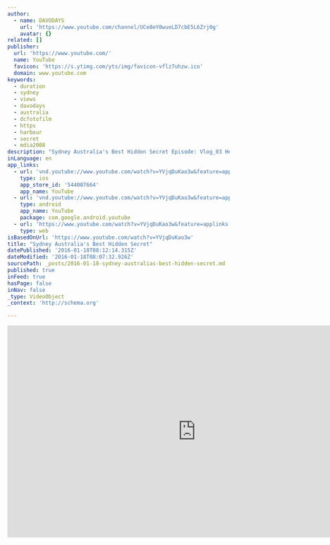 ```yaml
---
author:
  - name: DAVODAYS
    url: 'https://www.youtube.com/channel/UCe8eY0wueLD7cbE5L6Zrj0g'
    avatar: {}
related: []
publisher:
  url: 'https://www.youtube.com/'
  name: YouTube
  favicon: 'https://s.ytimg.com/yts/img/favicon-vflz7uhzw.ico'
  domain: www.youtube.com
keywords:
  - duration
  - sydney
  - views
  - davodays
  - australia
  - dcfotofilm
  - https
  - harbour
  - secret
  - mdia2008
description: "Sydney Australia's Best Hidden Secret Episode: Vlog_03 Hey Guys, Sydney is famous for its harbour, so why not explore it all. Tag along as i explore some of Sydney's Best Hidden Secrets in Sydney Harbour. These are the top places in Sydney to see and discover."
inLanguage: en
app_links:
  - url: 'vnd.youtube://www.youtube.com/watch?v=YVjqDuKao3w&feature=applinks'
    type: ios
    app_store_id: '544007664'
    app_name: YouTube
  - url: 'vnd.youtube://www.youtube.com/watch?v=YVjqDuKao3w&feature=applinks'
    type: android
    app_name: YouTube
    package: com.google.android.youtube
  - url: 'https://www.youtube.com/watch?v=YVjqDuKao3w&feature=applinks'
    type: web
isBasedOnUrl: 'https://www.youtube.com/watch?v=YVjqDuKao3w'
title: "Sydney Australia's Best Hidden Secret"
datePublished: '2016-01-18T08:12:14.315Z'
dateModified: '2016-01-18T08:07:32.926Z'
sourcePath: _posts/2016-01-18-sydney-australias-best-hidden-secret.md
published: true
inFeed: true
hasPage: false
inNav: false
_type: VideoObject
_context: 'http://schema.org'

---
```

<iframe src="https://cdn.embedly.com/widgets/media.html?src=https%3A%2F%2Fwww.youtube.com%2Fembed%2FYVjqDuKao3w%3Ffeature%3Doembed&amp;url=https%3A%2F%2Fwww.youtube.com%2Fwatch%3Fv%3DYVjqDuKao3w&amp;image=https%3A%2F%2Fi.ytimg.com%2Fvi%2FYVjqDuKao3w%2Fhqdefault.jpg&amp;key=b7d04c9b404c499eba89ee7072e1c4f7&amp;type=text%2Fhtml&amp;schema=youtube" width="854" height="480" scrolling="no" frameborder="0" allowfullscreen="allowfullscreen" style=""></iframe>
